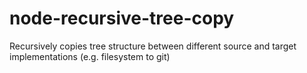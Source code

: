 node-recursive-tree-copy
========================

Recursively copies tree structure between different source and target implementations (e.g. filesystem to git)
